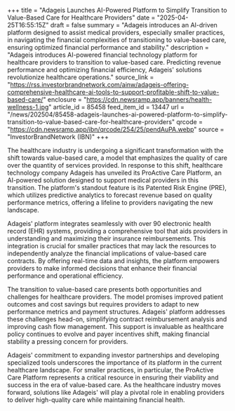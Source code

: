 +++
title = "Adageis Launches AI-Powered Platform to Simplify Transition to Value-Based Care for Healthcare Providers"
date = "2025-04-25T16:55:15Z"
draft = false
summary = "Adageis introduces an AI-driven platform designed to assist medical providers, especially smaller practices, in navigating the financial complexities of transitioning to value-based care, ensuring optimized financial performance and stability."
description = "Adageis introduces AI-powered financial technology platform for healthcare providers to transition to value-based care. Predicting revenue performance and optimizing financial efficiency, Adageis' solutions revolutionize healthcare operations."
source_link = "https://rss.investorbrandnetwork.com/ainw/adageis-offering-comprehensive-healthcare-ai-tools-to-support-profitable-shift-to-value-based-care/"
enclosure = "https://cdn.newsramp.app/banners/health-wellness-1.jpg"
article_id = 85458
feed_item_id = 13447
url = "/news/202504/85458-adageis-launches-ai-powered-platform-to-simplify-transition-to-value-based-care-for-healthcare-providers"
qrcode = "https://cdn.newsramp.app/ibn/qrcode/254/25/pendAuPA.webp"
source = "InvestorBrandNetwork (IBN)"
+++

<p>The healthcare industry is undergoing a significant transformation with the shift towards value-based care, a model that emphasizes the quality of care over the quantity of services provided. In response to this shift, healthcare technology company Adageis has unveiled its ProActive Care Platform, an AI-powered solution designed to support medical providers in this transition. The platform's standout feature is its Patented Risk Engine (PRE), which utilizes predictive analytics to forecast revenue based on quality performance metrics, offering a lifeline to providers navigating the new landscape.</p><p>Adageis' platform integrates seamlessly with over 90 electronic health record (EHR) systems, providing a comprehensive tool that aids providers in understanding and maximizing their insurance reimbursements. This integration is crucial for smaller practices that may lack the resources to independently analyze the financial implications of value-based care contracts. By offering real-time data and insights, the platform empowers providers to make informed decisions that enhance their financial performance and operational efficiency.</p><p>The transition to value-based care presents both opportunities and challenges for healthcare providers. The model promises improved patient outcomes and cost savings but requires providers to adapt to new performance metrics and payment structures. Adageis' platform addresses these challenges head-on, simplifying contract reimbursement analysis and improving cash flow management. This support is invaluable as healthcare policy continues to evolve and payer incentives shift, making financial stability a pressing concern for providers.</p><p>Adageis' commitment to expanding investor partnerships and developing specialized tools underscores the importance of its platform in the current healthcare landscape. For smaller practices, in particular, the ProActive Care Platform represents a critical resource in ensuring their viability and success in the era of value-based care. As the healthcare industry moves forward, solutions like Adageis' will play a pivotal role in enabling providers to deliver high-quality care while maintaining financial health.</p>